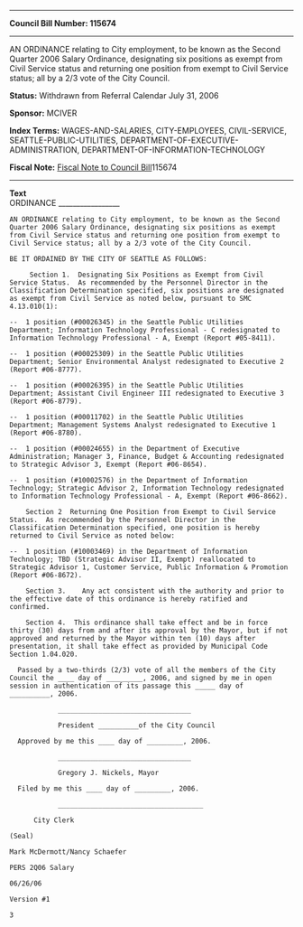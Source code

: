* * * * *  
  
**Council Bill Number: [](#h0)[](#h2)115674**  
  
* * * * *  
  
AN ORDINANCE relating to City employment, to be known as the Second Quarter 2006 Salary Ordinance, designating six positions as exempt from Civil Service status and returning one position from exempt to Civil Service status; all by a 2/3 vote of the City Council.  
  
**Status:** Withdrawn from Referral Calendar July 31, 2006   
  
**Sponsor:** MCIVER   
  
**Index Terms:** WAGES-AND-SALARIES, CITY-EMPLOYEES, CIVIL-SERVICE, SEATTLE-PUBLIC-UTILITIES, DEPARTMENT-OF-EXECUTIVE-ADMINISTRATION, DEPARTMENT-OF-INFORMATION-TECHNOLOGY  
  
**Fiscal Note:** [Fiscal Note to Council Bill](http://clerk.seattle.gov/~public/fnote/115674.htm)[](#h1)[](#h3)115674  
  
* * * * *  
  
**Text**  
    ORDINANCE _________________  
  
    AN ORDINANCE relating to City employment, to be known as the Second  
    Quarter 2006 Salary Ordinance, designating six positions as exempt  
    from Civil Service status and returning one position from exempt to  
    Civil Service status; all by a 2/3 vote of the City Council.  
  
    BE IT ORDAINED BY THE CITY OF SEATTLE AS FOLLOWS:  
  
         Section 1.  Designating Six Positions as Exempt from Civil  
    Service Status.  As recommended by the Personnel Director in the  
    Classification Determination specified, six positions are designated  
    as exempt from Civil Service as noted below, pursuant to SMC  
    4.13.010(1):  
  
    --  1 position (#00026345) in the Seattle Public Utilities  
    Department; Information Technology Professional - C redesignated to  
    Information Technology Professional - A, Exempt (Report #05-8411).  
  
    --  1 position (#00025309) in the Seattle Public Utilities  
    Department; Senior Environmental Analyst redesignated to Executive 2  
    (Report #06-8777).  
  
    --  1 position (#00026395) in the Seattle Public Utilities  
    Department; Assistant Civil Engineer III redesignated to Executive 3  
    (Report #06-8779).  
  
    --  1 position (#00011702) in the Seattle Public Utilities  
    Department; Management Systems Analyst redesignated to Executive 1  
    (Report #06-8780).  
  
    --  1 position (#00024655) in the Department of Executive  
    Administration; Manager 3, Finance, Budget & Accounting redesignated  
    to Strategic Advisor 3, Exempt (Report #06-8654).  
  
    --  1 position (#10002576) in the Department of Information  
    Technology; Strategic Advisor 2, Information Technology redesignated  
    to Information Technology Professional - A, Exempt (Report #06-8662).  
  
        Section 2  Returning One Position from Exempt to Civil Service  
    Status.  As recommended by the Personnel Director in the  
    Classification Determination specified, one position is hereby  
    returned to Civil Service as noted below:  
  
    --  1 position (#10003469) in the Department of Information  
    Technology; TBD (Strategic Advisor II, Exempt) reallocated to  
    Strategic Advisor 1, Customer Service, Public Information & Promotion  
    (Report #06-8672).  
  
        Section 3.    Any act consistent with the authority and prior to  
    the effective date of this ordinance is hereby ratified and  
    confirmed.  
  
        Section 4.  This ordinance shall take effect and be in force  
    thirty (30) days from and after its approval by the Mayor, but if not  
    approved and returned by the Mayor within ten (10) days after  
    presentation, it shall take effect as provided by Municipal Code  
    Section 1.04.020.  
  
      Passed by a two-thirds (2/3) vote of all the members of the City  
    Council the ____ day of _________, 2006, and signed by me in open  
    session in authentication of its passage this _____ day of  
    __________, 2006.  
  
                _________________________________  
  
                President __________of the City Council  
  
      Approved by me this ____ day of _________, 2006.  
  
                _________________________________  
  
                Gregory J. Nickels, Mayor  
  
      Filed by me this ____ day of _________, 2006.  
  
                ____________________________________  
  
          City Clerk  
  
    (Seal)  
  
    Mark McDermott/Nancy Schaefer  
  
    PERS 2Q06 Salary  
  
    06/26/06  
  
    Version #1  
  
    3  
